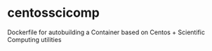 # centosscicomp
Dockerfile for autobuilding a Container based on Centos + Scientific Computing utilities
